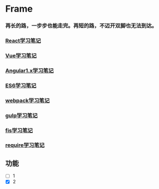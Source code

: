 # Frame
### 再长的路，一步步也能走完。再短的路，不迈开双脚也无法到达。

### [React学习笔记](https://github.com/CanFoo/frame/tree/master/react)

### [Vue学习笔记](https://github.com/CanFoo/frame/tree/master/vue)

### [Angular1.x学习笔记](https://github.com/canfoo/frame/tree/master/angular)

### [ES6学习笔记](https://github.com/CanFoo/frame/tree/master/studyES6)

### [webpack学习笔记](https://github.com/CanFoo/frame/tree/master/webpack)

### [gulp学习笔记](https://github.com/CanFoo/frame/tree/master/gulp)

### [fis学习笔记](https://github.com/CanFoo/frame/tree/master/fis)

### [require学习笔记](https://github.com/CanFoo/frame/tree/master/require)



## 功能
  - [ ] 1
  - [x] 2
